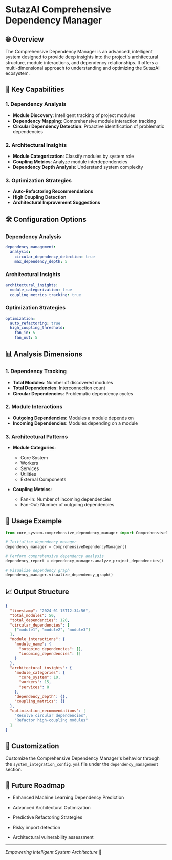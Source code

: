 # SutazAI Comprehensive Dependency Manager

## 🌐 Overview

The Comprehensive Dependency Manager is an advanced, intelligent system designed to provide deep insights into the project's architectural structure, module interactions, and dependency relationships. It offers a multi-dimensional approach to understanding and optimizing the SutazAI ecosystem.

## 🚀 Key Capabilities

### 1. Dependency Analysis
- **Module Discovery**: Intelligent tracking of project modules
- **Dependency Mapping**: Comprehensive module interaction tracking
- **Circular Dependency Detection**: Proactive identification of problematic dependencies

### 2. Architectural Insights
- **Module Categorization**: Classify modules by system role
- **Coupling Metrics**: Analyze module interdependencies
- **Dependency Depth Analysis**: Understand system complexity

### 3. Optimization Strategies
- **Auto-Refactoring Recommendations**
- **High Coupling Detection**
- **Architectural Improvement Suggestions**

## 🛠 Configuration Options

### Dependency Analysis
```yaml
dependency_management:
  analysis:
    circular_dependency_detection: true
    max_dependency_depth: 5
```

### Architectural Insights
```yaml
architectural_insights:
  module_categorization: true
  coupling_metrics_tracking: true
```

### Optimization Strategies
```yaml
optimization:
  auto_refactoring: true
  high_coupling_threshold:
    fan_in: 5
    fan_out: 5
```

## 📊 Analysis Dimensions

### 1. Dependency Tracking
- **Total Modules**: Number of discovered modules
- **Total Dependencies**: Interconnection count
- **Circular Dependencies**: Problematic dependency cycles

### 2. Module Interactions
- **Outgoing Dependencies**: Modules a module depends on
- **Incoming Dependencies**: Modules depending on a module

### 3. Architectural Patterns
- **Module Categories**:
  - Core System
  - Workers
  - Services
  - Utilities
  - External Components

- **Coupling Metrics**:
  - Fan-In: Number of incoming dependencies
  - Fan-Out: Number of outgoing dependencies

## 🚦 Usage Example

```python
from core_system.comprehensive_dependency_manager import ComprehensiveDependencyManager

# Initialize dependency manager
dependency_manager = ComprehensiveDependencyManager()

# Perform comprehensive dependency analysis
dependency_report = dependency_manager.analyze_project_dependencies()

# Visualize dependency graph
dependency_manager.visualize_dependency_graph()
```

## 📈 Output Structure

```json
{
  "timestamp": "2024-01-15T12:34:56",
  "total_modules": 50,
  "total_dependencies": 120,
  "circular_dependencies": [
    ["module1", "module2", "module3"]
  ],
  "module_interactions": {
    "module_name": {
      "outgoing_dependencies": [],
      "incoming_dependencies": []
    }
  },
  "architectural_insights": {
    "module_categories": {
      "core_system": 10,
      "workers": 15,
      "services": 8
    },
    "dependency_depth": {},
    "coupling_metrics": {}
  },
  "optimization_recommendations": [
    "Resolve circular dependencies",
    "Refactor high-coupling modules"
  ]
}
```

## 🔧 Customization

Customize the Comprehensive Dependency Manager's behavior through the `system_integration_config.yml` file under the `dependency_management` section.

## 🌈 Future Roadmap
- Enhanced Machine Learning Dependency Prediction
- Advanced Architectural Optimization
- Predictive Refactoring Strategies

- Risky import detection
- Architectural vulnerability assessment

---

*Empowering Intelligent System Architecture* 🚀 